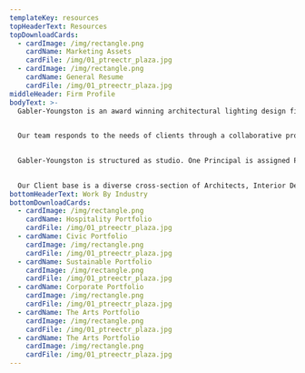 ```yaml
---
templateKey: resources
topHeaderText: Resources
topDownloadCards:
  - cardImage: /img/rectangle.png
    cardName: Marketing Assets
    cardFile: /img/01_ptreectr_plaza.jpg
  - cardImage: /img/rectangle.png
    cardName: General Resume
    cardFile: /img/01_ptreectr_plaza.jpg
middleHeader: Firm Profile
bodyText: >-
  Gabler-Youngston is an award winning architectural lighting design firm founded in 2005 by Morgan Gabler and Jim Youngston. Morgan and Jim have more than fifty years’ combined professional experience in architectural and theatrical lighting design, contributing to over 800 architectural lighting projects in that time, and have worked as a team over the last fifteen years. Gabler-Youngston is the result of a shared vision for improved environments through creative lighting design and thorough documentation.

  
  Our team responds to the needs of clients through a collaborative process. We work with designers and owners as team members to create an aesthetically pleasing, practically functional design that is also maintenance and budget friendly. Ours is an encompassing approach interconnecting all the pieces of the architectural puzzle, resulting in a truly integrated design.

  
  Gabler-Youngston is structured as studio. One Principal is assigned Project Manager for each project. That individual is in responsible for design and client interaction. The other Principal, Senior Designers and staff serve to review the work, offer commentary and assist through all phases of the project.

  
  Our Client base is a diverse cross-section of Architects, Interior Designers, and Owners, representing varying fields of design including Hospitality, Corporate, Education and Residential, to name a few. Ninety percent of our Clients are repeat Clients. Our goals are to continue to expand this Client base and to challenge ourselves with innovative design solutions. We strive to bring better lighting to all projects as well-designed environments create better places for people.
bottomHeaderText: Work By Industry
bottomDownloadCards:
  - cardImage: /img/rectangle.png
    cardName: Hospitality Portfolio
    cardFile: /img/01_ptreectr_plaza.jpg
  - cardName: Civic Portfolio
    cardImage: /img/rectangle.png
    cardFile: /img/01_ptreectr_plaza.jpg
  - cardName: Sustainable Portfolio
    cardImage: /img/rectangle.png
    cardFile: /img/01_ptreectr_plaza.jpg
  - cardName: Corporate Portfolio
    cardImage: /img/rectangle.png
    cardFile: /img/01_ptreectr_plaza.jpg
  - cardName: The Arts Portfolio
    cardImage: /img/rectangle.png
    cardFile: /img/01_ptreectr_plaza.jpg
  - cardName: The Arts Portfolio
    cardImage: /img/rectangle.png
    cardFile: /img/01_ptreectr_plaza.jpg
---
```

